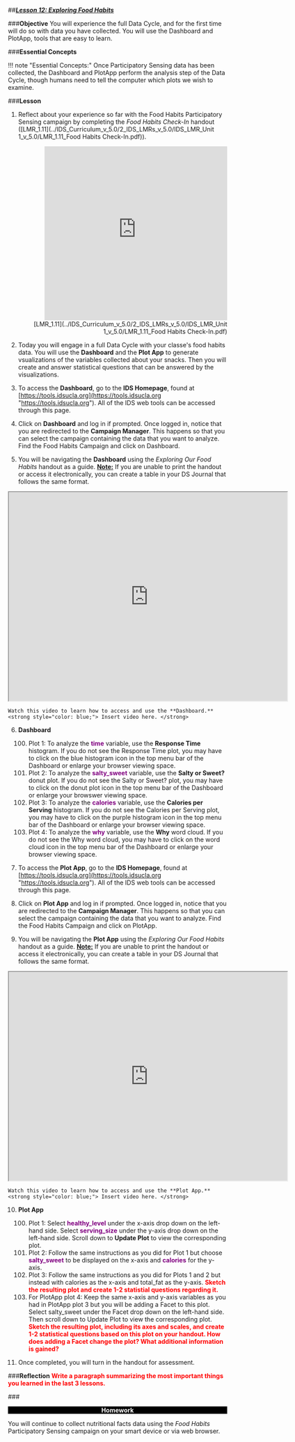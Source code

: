 ##***<u>Lesson 12: Exploring Food Habits</u>***

###**Objective**
You will experience the full Data Cycle, and for the first time will do so with data you have collected.
You will use the Dashboard and PlotApp, tools that are easy to learn.


###**Essential Concepts**

!!! note "Essential Concepts:"
    Once Participatory Sensing data has been collected, the Dashboard and PlotApp
    perform the analysis step of the Data Cycle, though humans need to tell the computer which plots we
    wish to examine.
    

###**Lesson**
1. Reflect about your experience so far with the Food Habits Participatory Sensing
campaign by completing the *Food Habits Check-In* handout ([LMR_1.11](../IDS_Curriculum_v_5.0/2_IDS_LMRs_v_5.0/IDS_LMR_Unit 1_v_5.0/LMR_1.11_Food Habits Check-In.pdf)).
<div align="right"><iframe src="https://docs.google.com/viewerng/viewer?url=https://curriculum.idsucla.org/IDS_Curriculum_v_5.0_preview/2_IDS_LMRs_v_5.0/IDS_LMR_Unit 1_v_5.0/LMR_1.11_Food Habits Check-In.pdf&embedded=true" style=" width:420px;height:400px;" frameborder="0"></iframe><br>[LMR_1.11](../IDS_Curriculum_v_5.0/2_IDS_LMRs_v_5.0/IDS_LMR_Unit 1_v_5.0/LMR_1.11_Food Habits Check-In.pdf)</div>

2. Today you will engage in a full Data Cycle with your classe's food habits data. You will use the **Dashboard** and the **Plot App** to generate vsualizations of the variables collected about your snacks. Then you will create and answer statistical questions that can be answered by the visualizations.

3. To access the **Dashboard**, go to the **IDS Homepage**, found at
[https://tools.idsucla.org](https://tools.idsucla.org "https://tools.idsucla.org"). All of the IDS web tools can be accessed through this page.

4. Click on **Dashboard** and log in if prompted. Once logged in, notice that you are redirected to the **Campaign Manager**. This happens so that you can select the campaign containing the data that you want to analyze. Find the Food Habits Campaign and click on Dashboard.

5. You will be navigating the **Dashboard** using the *Exploring Our Food Habits* handout as a guide. **<u>Note:</u>** If you are unable to print the handout or access it electronically, you can create a table in your DS Journal that follows the same format.
<iframe src="https://drive.google.com/file/d/1PTCiYViQ2lY21FR_g59TKXDz-PsBR_PK/preview" width="640" height="480"></iframe>

    Watch this video to learn how to access and use the **Dashboard.**<strong style="color: blue;"> Insert video here. </strong>

6. **Dashboard**

    100. Plot 1: To analyze the <strong style="color: purple;">time</strong> variable, use the **Response Time** histogram. If you do not see the Response Time plot, you may have to click on the blue histogram icon in the top menu bar of the Dashboard or enlarge your browser viewing space.
    100. Plot 2: To analyze the <strong style="color: purple;">salty_sweet</strong> variable, use the **Salty or Sweet?** donut plot. If you do not see the Salty or Sweet? plot, you may have to click on the donut plot icon in the top menu bar of the Dashboard or enlarge your browswer viewing space.
    100. Plot 3: To analyze the <strong style="color: purple;">calories</strong> variable, use the **Calories per Serving** histogram. If you do not see the Calories per Serving plot, you may have to click on the purple histogram icon in the top menu bar of the Dashboard or enlarge your browser viewing space.
    100. Plot 4: To analyze the <strong style="color: purple;">why</strong> variable, use the **Why** word cloud. If you do not see the Why word cloud, you may have to click on the word cloud icon in the top menu bar of the Dashboard or enlarge your browser viewing space.

7. To access the **Plot App**, go to the **IDS Homepage**, found at
[https://tools.idsucla.org](https://tools.idsucla.org "https://tools.idsucla.org"). All of the IDS web tools can be accessed through this page.

8. Click on **Plot App** and log in if prompted. Once logged in, notice that you are redirected to the **Campaign Manager**. This happens so that you can select the campaign containing the data that you want to analyze. Find the Food Habits Campaign and click on PlotApp.

9. You will be navigating the **Plot App** using the *Exploring Our Food Habits* handout as a guide. **<u>Note:</u>** If you are unable to print the handout or access it electronically, you can create a table in your DS Journal that follows the same format.
<iframe src="https://drive.google.com/file/d/1GFXuziZz9K9r4qN62hbJfud_dFL0MJ8b/preview" width="640" height="480"></iframe>

    Watch this video to learn how to access and use the **Plot App.**<strong style="color: blue;"> Insert video here. </strong>


10. **Plot App**  
    
    100. Plot 1: Select <strong style="color: purple;">healthy_level</strong> under the x-axis drop down on the left-hand side. Select <strong style="color: purple;">serving_size</strong> under the y-axis drop down on the left-hand side. Scroll down to **Update Plot** to view the corresponding plot.
    100. Plot 2: Follow the same instructions as you did for Plot 1 but choose <strong style="color: purple;">salty_sweet</strong> to be displayed on the x-axis and <strong style="color: purple;">calories</strong> for the y-axis. 
    100. Plot 3: Follow the same instructions as you did for Plots 1 and 2 but instead with calories as the x-axis and total_fat as the y-axis. <strong style="color: red;"> Sketch the resulting plot and create 1-2 statistial questions regarding it. </strong>
    100. For PlotApp plot 4: Keep the same x-axis and y-axis variables as you had in PlotApp plot 3 but you will be adding a Facet to this plot. Select salty_sweet under the Facet drop down on the left-hand side. Then scroll down to Update Plot to view the corresponding plot. <strong style="color: red;"> Sketch the resulting plot, including its axes and scales, and create 1-2 statistical questions based on this plot on your handout. How does adding a Facet change the plot? What additional information is gained? </strong>
    
11. Once completed, you will turn in the handout for assessment.

###**Reflection**
<strong style="color: red;"> Write a paragraph summarizing the most important things you learned in the last 3 lessons. </strong>

###<p style="background: black; color: white; text-align: center;">**Homework**</p>
You will continue to collect nutritional facts data using the *Food Habits* Participatory Sensing
campaign on your smart device or via web browser.